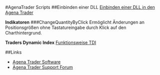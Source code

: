 #AgenaTrader Scripts 
##Einbinden einer DLL
[Einbinden einer DLL in den Agena Trader](https://github.com/simonpucher/AgenaTrader/tree/master/AgenaTraderDLL)

**Indikatoren**
###ChangeQuantityByClick
Ermöglicht Änderungen an Positionsgrößen ohne Tastatureingabe durch Klick auf den Charthintergrund.

**Traders Dynamic Index**
[Funktionsweise TDI](http://www.earnforex.com/metatrader-indicators/Traders-Dynamic-Index/)




##Links
- [Agena Trader Software](http://www.tradeescort.com)
- [Agena Trader Support Forum](http://www.tradeescort.com/phpbb_de/)
